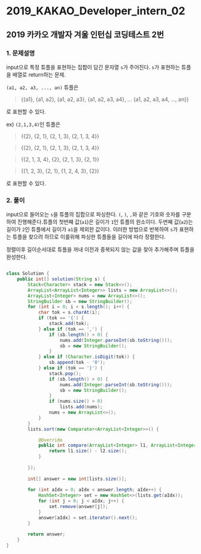 # 2019_KAKAO_Developer_intern_02

## 2019 카카오 개발자 겨울 인턴십 코딩테스트 2번

### 1. 문제설명

input으로 특정 튜플을 표현하는 집합이 담긴 문자열 `s`가 주어진다. `s`가 표현하는 튜플을 배열로 return하는 문제.

`(a1, a2, a3, ..., an)` 튜플은

> {{a1}, {a1, a2}, {a1, a2, a3}, {a1, a2, a3, a4}, ... {a1, a2, a3, a4, ..., an}}

로 표현할 수 있다.


ex) `(2,1,3,4)`인 튜플은

> {{2}, {2, 1}, {2, 1, 3}, {2, 1, 3, 4}}

> {{2}, {2, 1}, {2, 1, 3}, {2, 1, 3, 4}}

> {{2, 1, 3, 4}, {2}, {2, 1, 3}, {2, 1}}

> {{1, 2, 3}, {2, 1}, {1, 2, 4, 3}, {2}}

로 표현할 수 있다.


### 2. 풀이

input으로 들어오는 `s`을 튜플의 집합으로 파싱한다. `(`, `)`, `,`와 같은 기호와 숫자를 구분하여 진행해준다.튜플의 첫번째 값(`a1`)은 길이가 `1`인 튜플의 원소이다. 두번째 값(`a2`)는 길이가 `2`인 튜플에서 길이가 `a1`을 제외한 값이다. 이러한 방법으로 반복하여 `s`가 표현하는 튜플을 찾으려 하므로 이를위해 파싱한 튜플들을 길이에 따라 정렬한다.

정렬이후 길이순서대로 튜플을 꺼내 이전과 중복되지 않는 값을 찾아 추가해주며 튜플을 완성한다.

```java

class Solution {
    public int[] solution(String s) {
        Stack<Character> stack = new Stack<>();
        ArrayList<ArrayList<Integer>> lists = new ArrayList<>();
        ArrayList<Integer> nums = new ArrayList<>();
        StringBuilder sb = new StringBuilder();
        for (int i = 0; i < s.length(); i++) {
        	char tok = s.charAt(i);
        	if (tok == '{') {
        		stack.add(tok);
        	} else if (tok == ',') { 
        		if (sb.length() > 0) {
            		nums.add(Integer.parseInt(sb.toString()));
        			sb = new StringBuilder();
        		}
        	} else if (Character.isDigit(tok)) { 
        		sb.append(tok - '0');
        	} else if (tok == '}') {
        		stack.pop();
        		if (sb.length() > 0) {
            		nums.add(Integer.parseInt(sb.toString()));
        			sb = new StringBuilder();
        		}
        		if (nums.size() > 0)
        			lists.add(nums);
        		nums = new ArrayList<>();
        	}
        }
        lists.sort(new Comparator<ArrayList<Integer>>() {

			@Override
			public int compare(ArrayList<Integer> l1, ArrayList<Integer> l2) {
				return l1.size() - l2.size();
			}
        	
        });
       
        int[] answer = new int[lists.size()];
        
        for (int aIdx = 0; aIdx < answer.length; aIdx++) {
        	HashSet<Integer> set = new HashSet<>(lists.get(aIdx));
        	for (int j = 0; j < aIdx; j++) {
        		set.remove(answer[j]);
        	}
        	answer[aIdx] = set.iterator().next();
        }
        
        return answer;
    }
}

```
